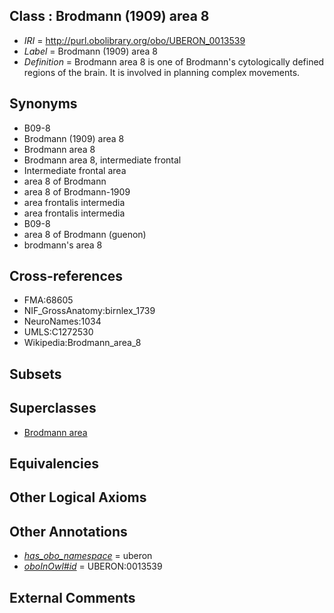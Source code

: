 
## Class : Brodmann (1909) area 8

 * *IRI* = http://purl.obolibrary.org/obo/UBERON_0013539
 * *Label* = Brodmann (1909) area 8
 * *Definition* = Brodmann area 8 is one of Brodmann's cytologically defined regions of the brain. It is involved in planning complex movements.

## Synonyms

 * B09-8
 * Brodmann (1909) area 8
 * Brodmann area 8
 * Brodmann area 8, intermediate frontal
 * Intermediate frontal area
 * area 8 of Brodmann
 * area 8 of Brodmann-1909
 * area frontalis intermedia
 * area frontalis intermedia
 * B09-8
 * area 8 of Brodmann (guenon)
 * brodmann's area 8

## Cross-references

 * FMA:68605
 * NIF_GrossAnatomy:birnlex_1739
 * NeuroNames:1034
 * UMLS:C1272530
 * Wikipedia:Brodmann_area_8

## Subsets


## Superclasses

 * [Brodmann area](../../UBERON/29/UBERON_0013529.md)

## Equivalencies


## Other Logical Axioms


## Other Annotations

 * *[has_obo_namespace](../../ce/oboInOwl#hasOBONamespace.md)* = uberon
 * *[oboInOwl#id](../../id/oboInOwl#id.md)* = UBERON:0013539

## External Comments

